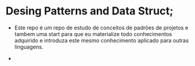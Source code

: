 # Desing Patterns and Data Struct;
 - Este repo é um repo de estudo de conceitos de padrões de projetos
 e tambem uma start para que eu materialize todo conhecimentos adquirido
 e introduza este mesmo conhecimento aplicado para outras linguagens.

- 